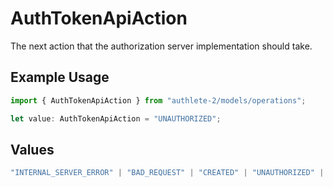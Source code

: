 # AuthTokenApiAction

The next action that the authorization server implementation should take.

## Example Usage

```typescript
import { AuthTokenApiAction } from "authlete-2/models/operations";

let value: AuthTokenApiAction = "UNAUTHORIZED";
```

## Values

```typescript
"INTERNAL_SERVER_ERROR" | "BAD_REQUEST" | "CREATED" | "UNAUTHORIZED" | "FORBIDDEN" | "JSON" | "JWT" | "OK"
```